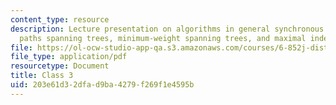 ```yaml
---
content_type: resource
description: Lecture presentation on algorithms in general synchronous networks, shortest
  paths spanning trees, minimum-weight spanning trees, and maximal independent sets.
file: https://ol-ocw-studio-app-qa.s3.amazonaws.com/courses/6-852j-distributed-algorithms-fall-2009/203e61d32dfad9ba4279f269f1e4595b_MIT6_852JF09_lec03.pdf
file_type: application/pdf
resourcetype: Document
title: Class 3
uid: 203e61d3-2dfa-d9ba-4279-f269f1e4595b
---
```

